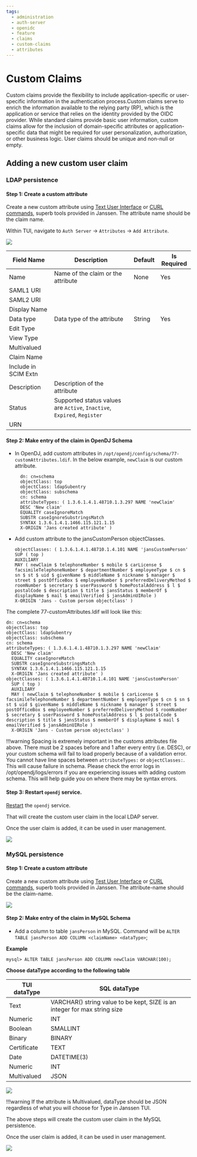 ```yaml
---
tags:
  - administration
  - auth-server
  - openidc
  - feature
  - claims
  - custom-claims
  - attributes
---
```


# Custom Claims

Custom claims provide the flexibility to include application-specific or user-specific information in the authentication process.Custom claims serve to enrich the information available to the relying party (RP), which is the application or service that relies on the identity provided by the OIDC provider. While standard claims provide basic user information, custom claims allow for the inclusion of domain-specific attributes or application-specific data that might be required for user personalization, authorization, or other business logic. User claims should be unique and non-null or empty.

## Adding a new custom user claim

### LDAP persistence

#### Step 1: Create a custom attribute

Create a new custom attribute using 
[Text User Interface](../../../config-guide/config-tools/jans-tui) or 
[CURL commands](../../../config-guide/config-tools/jans-cli/README.md), 
superb tools provided in Janssen. The attribute name should be the claim name.

Within TUI, navigate to `Auth Server` -> `Attributes` -> `Add Attribute`.

![](../../../../assets/image-tui-add-attribute.png)

| Field Name           | Description                                                             | Default | Is Required |
|----------------------|-------------------------------------------------------------------------|---------|-------------|
| Name                 | Name of the claim or the attribute                                      | None    | Yes         |
| SAML1 URI            |                                                                         |         |             |
| SAML2 URI            |                                                                         |         |             |
| Display Name         |                                                                         |         |             |
| Data type            | Data type of the attribute                                              | String  | Yes         |
| Edit Type            |                                                                         |         |             |
| View Type            |                                                                         |         |             |
| Multivalued          |                                                                         |         |             |
| Claim Name           |                                                                         |         |             |
| Include in SCIM Extn |                                                                         |         |             |
| Description          | Description of the attribute                                            |         |             |
| Status               | Supported status values are `Active`, `Inactive`, `Expired`, `Register` |         |             |
| URN                  |                                                                         |         |             |


#### Step 2: Make entry of the claim in OpenDJ Schema 

- In OpenDJ, add custom attributes in `/opt/opendj/config/schema/77-customAttributes.ldif`. In the below example, `newClaim` is our custom attribute.

  ```
    dn: cn=schema
    objectClass: top
    objectClass: ldapSubentry
    objectClass: subschema
    cn: schema
    attributeTypes: ( 1.3.6.1.4.1.48710.1.3.297 NAME 'newClaim'
    DESC 'New claim'
    EQUALITY caseIgnoreMatch
    SUBSTR caseIgnoreSubstringsMatch
    SYNTAX 1.3.6.1.4.1.1466.115.121.1.15
    X-ORIGIN 'Jans created attribute' )
  ```
  
- Add custom attribute to the jansCustomPerson objectClasses.

  ```
  objectClasses: ( 1.3.6.1.4.1.48710.1.4.101 NAME 'jansCustomPerson'
  SUP ( top )
  AUXILIARY
  MAY ( newClaim $ telephoneNumber $ mobile $ carLicense $ facsimileTelephoneNumber $ departmentNumber $ employeeType $ cn $ sn $ st $ uid $ givenName $ middleName $ nickname $ manager $ street $ postOfficeBox $ employeeNumber $ preferredDeliveryMethod $ roomNumber $ secretary $ userPassword $ homePostalAddress $ l $ postalCode $ description $ title $ jansStatus $ memberOf $ displayName $ mail $ emailVerified $ jansAdminUIRole )
  X-ORIGIN 'Jans - Custom persom objectclass' )
  ```

The complete 77-customAttributes.ldif will look like this:

  ```
  dn: cn=schema
  objectClass: top
  objectClass: ldapSubentry
  objectClass: subschema
  cn: schema
  attributeTypes: ( 1.3.6.1.4.1.48710.1.3.297 NAME 'newClaim'
    DESC 'New claim'
    EQUALITY caseIgnoreMatch
    SUBSTR caseIgnoreSubstringsMatch
    SYNTAX 1.3.6.1.4.1.1466.115.121.1.15
    X-ORIGIN 'Jans created attribute' )
  objectClasses: ( 1.3.6.1.4.1.48710.1.4.101 NAME 'jansCustomPerson'
    SUP ( top )
    AUXILIARY
    MAY ( newClaim $ telephoneNumber $ mobile $ carLicense $ facsimileTelephoneNumber $ departmentNumber $ employeeType $ cn $ sn $ st $ uid $ givenName $ middleName $ nickname $ manager $ street $ postOfficeBox $ employeeNumber $ preferredDeliveryMethod $ roomNumber $ secretary $ userPassword $ homePostalAddress $ l $ postalCode $ description $ title $ jansStatus $ memberOf $ displayName $ mail $ emailVerified $ jansAdminUIRole )
    X-ORIGIN 'Jans - Custom persom objectclass' )

  ```

!!!warning
    Spacing is extremely important in the customs attributes file above. There must be 2 spaces before and 1 after every entry (i.e. DESC), or your custom schema will fail to load properly because of a validation error. You cannot have line spaces between `attributeTypes:` or `objectClasses:`. This will cause failure in schema. Please check the error logs in /opt/opendj/logs/errors if you are experiencing issues with adding custom schema. This will help guide you on where there may be syntax errors.

#### Step 3: Restart `opendj` service.

[Restart](../../../../admin/vm-ops/restarting-services.md#reload) the `opendj` service.

That will create the custom user claim in the local LDAP server.

Once the user claim is added, it can be used in user management.

![](../../../../assets/image-tui-user-claim.png)

### MySQL persistence

#### Step 1: Create a custom attribute

Create a new custom attribute using 
[Test User Interface](../../../config-guide/config-tools/jans-tui) or 
[CURL commands](../../../config-guide/config-tools/jans-cli/README.md), 
superb tools provided in Janssen. The attribute-name should be the claim-name.

![](../../../../assets/image-tui-add-attribute.png)

#### Step 2: Make entry of the claim in MySQL Schema

- Add a column to table `jansPerson` in MySQL. Command will be `ALTER TABLE jansPerson ADD COLUMN <claimName> <dataType>`;

**Example**
```
mysql> ALTER TABLE jansPerson ADD COLUMN newClaim VARCHAR(100);
```

**Choose dataType according to the following table**

|TUI dataType|SQL dataType|
|---|---|
|Text|VARCHAR() string value to be kept, SIZE is an integer for max string size|
|Numeric|INT|
|Boolean|SMALLINT|
|Binary|BINARY|
|Certificate|TEXT|
|Date|DATETIME(3)|
|Numeric|INT|
|Multivalued|JSON|

![](../../../../assets/image-tui-attribute-datatype.png)

!!!warning 
    If the attribute is Multivalued, dataType should be JSON regardless of what you will choose for Type in Janssen TUI.

The above steps will create the custom user claim in the MySQL persistence.


Once the user claim is added, it can be used in user management.

![](../../../../assets/image-tui-user-claim.png)
